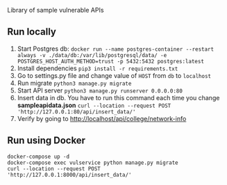Library of sample vulnerable APIs

## Run locally
1. Start Postgres db:
   ```docker run --name postgres-container --restart always -v ./data/db:/var/lib/postgresql/data/ -e POSTGRES_HOST_AUTH_METHOD=trust -p 5432:5432 postgres:latest```
2. Install dependencies
   ```pip3 install -r requirements.txt```
3. Go to settings.py file and change value of `HOST` from `db` to `localhost`
4. Run migrate ```python3 manage.py migrate```
5. Start API server
   ```python3 manage.py runserver 0.0.0.0:80```
6. Insert data in db. You have to run this command each time you change **sampleapidata.json**
   ```curl --location --request POST 'http://127.0.0.1:80/api/insert_data/'```
7. Verify by going to [http://localhost/api/college/network-info](http://localhost/api/college/network-info)


## Run using Docker

```
docker-compose up -d
docker-compose exec vulservice python manage.py migrate
curl --location --request POST 'http://127.0.0.1:8000/api/insert_data/'
```
